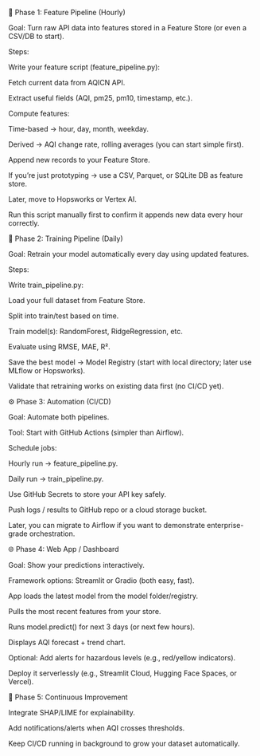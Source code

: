 🧩 Phase 1: Feature Pipeline (Hourly)

Goal: Turn raw API data into features stored in a Feature Store (or even a CSV/DB to start).

Steps:

Write your feature script (feature_pipeline.py):

Fetch current data from AQICN API.

Extract useful fields (AQI, pm25, pm10, timestamp, etc.).

Compute features:

Time-based → hour, day, month, weekday.

Derived → AQI change rate, rolling averages (you can start simple first).

Append new records to your Feature Store.

If you’re just prototyping → use a CSV, Parquet, or SQLite DB as feature store.

Later, move to Hopsworks or Vertex AI.

Run this script manually first to confirm it appends new data every hour correctly.

🧠 Phase 2: Training Pipeline (Daily)

Goal: Retrain your model automatically every day using updated features.

Steps:

Write train_pipeline.py:

Load your full dataset from Feature Store.

Split into train/test based on time.

Train model(s): RandomForest, RidgeRegression, etc.

Evaluate using RMSE, MAE, R².

Save the best model → Model Registry (start with local directory; later use MLflow or Hopsworks).

Validate that retraining works on existing data first (no CI/CD yet).

⚙️ Phase 3: Automation (CI/CD)

Goal: Automate both pipelines.

Tool: Start with GitHub Actions (simpler than Airflow).

Schedule jobs:

Hourly run → feature_pipeline.py.

Daily run → train_pipeline.py.

Use GitHub Secrets to store your API key safely.

Push logs / results to GitHub repo or a cloud storage bucket.

Later, you can migrate to Airflow if you want to demonstrate enterprise-grade orchestration.

🌐 Phase 4: Web App / Dashboard

Goal: Show your predictions interactively.

Framework options: Streamlit or Gradio (both easy, fast).

App loads the latest model from the model folder/registry.

Pulls the most recent features from your store.

Runs model.predict() for next 3 days (or next few hours).

Displays AQI forecast + trend chart.

Optional: Add alerts for hazardous levels (e.g., red/yellow indicators).

Deploy it serverlessly (e.g., Streamlit Cloud, Hugging Face Spaces, or Vercel).

🚀 Phase 5: Continuous Improvement

Integrate SHAP/LIME for explainability.

Add notifications/alerts when AQI crosses thresholds.

Keep CI/CD running in background to grow your dataset automatically.
